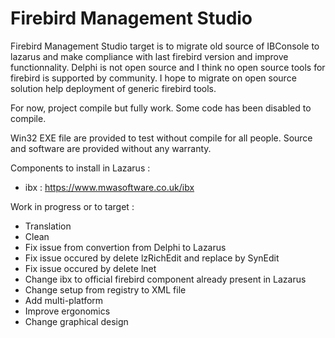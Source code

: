 # Firebird Management Studio
Firebird Management Studio target is to migrate old source of IBConsole to lazarus and make compliance with last firebird version and improve functionnality.
Delphi is not open source and I think no open source tools for firebird is supported by community.
I hope to migrate on open source solution help deployment of generic firebird tools.

For now, project compile but fully work. Some code has been disabled to compile.

Win32 EXE file are provided to test without compile for all people. Source and software are provided without any warranty.

Components to install in Lazarus :
- ibx : https://www.mwasoftware.co.uk/ibx

Work in progress or to target :
- Translation
- Clean
- Fix issue from convertion from Delphi to Lazarus
- Fix issue occured by delete lzRichEdit and replace by SynEdit
- Fix issue occured by delete lnet
- Change ibx to official firebird component already present in Lazarus
- Change setup from registry to XML file
- Add multi-platform
- Improve ergonomics
- Change graphical design

